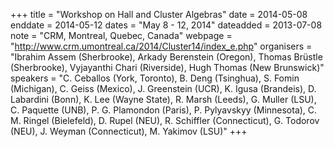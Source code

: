 +++
title = "Workshop on Hall and Cluster Algebras"
date = 2014-05-08
enddate = 2014-05-12
dates = "May 8 - 12, 2014"
dateadded = 2013-07-08
note = "CRM, Montreal, Quebec, Canada"
webpage = "http://www.crm.umontreal.ca/2014/Cluster14/index_e.php"
organisers = "Ibrahim Assem (Sherbrooke), Arkady Berenstein (Oregon), Thomas Brüstle (Sherbrooke), Vyjayanthi Chari (Riverside), Hugh Thomas (New Brunswick)"
speakers = "C. Ceballos (York, Toronto), B. Deng (Tsinghua), S. Fomin (Michigan), C. Geiss (Mexico), J. Greenstein (UCR), K. Igusa (Brandeis), D. Labardini (Bonn), K. Lee (Wayne State), R. Marsh (Leeds), G. Muller (LSU), C. Paquette (UNB), P. G. Plamondon (Paris), P. Pylyavskyy (Minnesota), C. M. Ringel (Bielefeld), D. Rupel (NEU), R. Schiffler (Connecticut), G. Todorov (NEU), J. Weyman (Connecticut), M. Yakimov (LSU)"
+++
